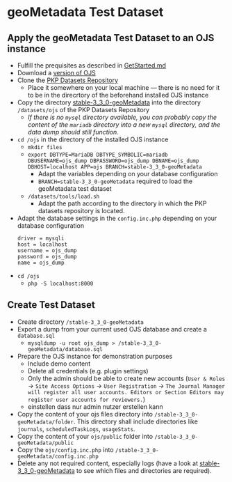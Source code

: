 # geoMetadata Test Dataset 
## Apply the geoMetadata Test Dataset to an OJS instance 
- Fulfill the prequisites as described in [GetStarted.md](../GetStarted.md#prerequisite) 
- Download a [version of OJS](https://pkp.sfu.ca/software/ojs/download/) 
- Clone the [PKP Datasets Repository](https://github.com/pkp/datasets) 
    - Place it somewhere on your local machine — there is no need for it to be in the direcrtory of the beforehand installed OJS instance
- Copy the directory [stable-3_3_0-geoMetadata](stable-3_3_0-geoMetadata) into the directory `/datasets/ojs` of the PKP Datasets Repository
    - _If there is no `mysql` directory available, you can probably copy the content of the `mariadb` directory into a new `mysql` directory, and the data dump should still function._
- `cd /ojs` in the directory of the installed OJS instance 
    - `mkdir files`
    - `export DBTYPE=MariaDB DBTYPE_SYMBOLIC=mariadb DBUSERNAME=ojs_dump DBPASSWORD=ojs_dump DBNAME=ojs_dump DBHOST=localhost APP=ojs BRANCH=stable-3_3_0-geoMetadata`
        - Adapt the variables depending on your database configuration
        - `BRANCH=stable-3_3_0-geoMetadata` required to load the geoMetadata test dataset 
    - `/datasets/tools/load.sh` 
        - Adapt the path according to the directory in which the PKP datasets repository is located. 
- Adapt the database settings in the `config.inc.php` depending on your database configuration 
    ```
    driver = mysqli
    host = localhost
    username = ojs_dump
    password = ojs_dump
    name = ojs_dump
    ```
- `cd /ojs` 
    - `php -S localhost:8000`

## Create Test Dataset 
- Create directory `/stable-3_3_0-geoMetadata`
- Export a dump from your current used OJS database and create a `database.sql`  
    - `mysqldump -u root ojs_dump > /stable-3_3_0-geoMetadata/database.sql` 
- Prepare the OJS instance for demonstration purposes
    - Include demo content 
    - Delete all credentials (e.g. plugin settings)
    - Only the admin should be able to create new accounts (`User & Roles` -> `Site Access Options` -> `User Registration` -> `The Journal Manager will register all user accounts. Editors or Section Editors may register user accounts for reviewers.`)
    - einstellen dass nur admin nutzer erstellen kann 
- Copy the content of your ojs files directory into `/stable-3_3_0-geoMetadata/folder`. This directory shall include directories like `journals`, `scheduledTaskLogs`, `usageStats`. 
- Copy the content of your `ojs/public` folder into `/stable-3_3_0-geoMetadata/public`
- Copy the `ojs/config.inc.php` into `/stable-3_3_0-geoMetadata/config.inc.php` 
- Delete any not required content, especially logs (have a look at [stable-3_3_0-geoMetadata](stable-3_3_0-geoMetadata) to see which files and directories are required). 
